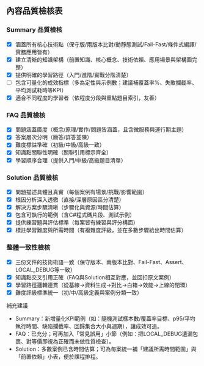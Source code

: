 ## 內容品質檢核表

### Summary 品質檢核
- [x] 涵蓋所有核心技術點（保守版/兩版本比對/動靜態測試/Fail-Fast/條件式編譯/實務應用皆有）
- [x] 建立清晰的知識架構（前置知識、核心概念、技術依賴、應用場景與架構圖完整）
- [x] 提供明確的學習路徑（入門/進階/實戰分階清楚）
- [ ] 包含可量化的成效指標（多為定性與示例數；建議補覆蓋率%、失敗攔截率、平均測試耗時等KPI）
- [x] 適合不同程度的學習者（依程度分段與重點題目索引，友善）

### FAQ 品質檢核
- [x] 問題涵蓋廣度（概念/原理/實作/問題皆涵蓋，且含微服務與運行期主題）
- [x] 答案層次分明（簡答/詳答並陳）
- [x] 難度標註準確（初級/中級/高級一致）
- [x] 知識點關聯性明確（關聯引用標示齊全）
- [x] 學習順序合理（提供入門/中級/高級題目清單）

### Solution 品質檢核
- [x] 問題描述具體且真實（每個案例有場景/挑戰/影響範圍）
- [x] 根因分析深入透徹（直接/深層原因區分清楚）
- [x] 解決方案步驟清晰（步驟化與資源/時間估算）
- [x] 包含可執行的範例（含C#程式碼片段、測試示例）
- [x] 提供練習題與評估標準（每案皆有練習與評分構面）
- [x] 標註學習難度與所需時間（有複雜度評級，並在多數步驟給出時間估算）

### 整體一致性檢核
- [x] 三份文件的技術術語一致（保守版本、兩版本比對、Fail-Fast、Assert、LOCAL_DEBUG等一致）
- [x] 知識點交叉引用正確（FAQ與Solution相互對應，並回扣原文案例）
- [x] 學習路徑邏輯連貫（從基線→資料生成→對比→白箱→效能→上線的閉環）
- [x] 難度評級標準統一（初/中/高級定義與案例分類一致）

補充建議
- Summary：新增量化KPI範例（如：隨機測試樣本數/覆蓋率目標、p95/平均執行時間、缺陷攔截率、回歸集合大小與週期），讓成效可追。
- FAQ：已充分；可再加入「常見誤用」小節（例如：把LOCAL_DEBUG遺漏包裹、對等價即視為正確而未做性質檢查）。
- Solution：多數案例已含時間估算；可為每案統一補「建議所需時間範圍」與「前置依賴」小表，便於課程排程。
